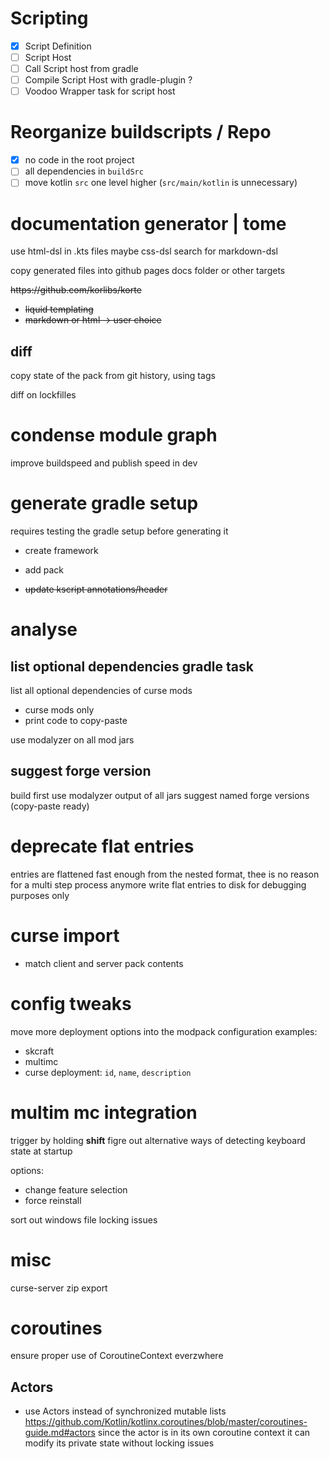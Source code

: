 # Scripting

- [x] Script Definition
- [ ] Script Host
- [ ] Call Script host from gradle
- [ ] Compile Script Host with gradle-plugin ?
- [ ] Voodoo Wrapper task for script host

# Reorganize buildscripts / Repo

- [x] no code in the root project
- [ ] all dependencies in `buildSrc`
- [ ] move kotlin `src` one level higher (`src/main/kotlin` is unnecessary)

# documentation generator | tome

use html-dsl in .kts files
maybe css-dsl
search for markdown-dsl

copy generated files into github pages docs folder
or other targets

<s>
https://github.com/korlibs/korte

- liquid templating
- markdown or html -> user choice
</s>

## diff

copy state of the pack from git history, using tags

diff on lockfilles

# condense module graph
improve buildspeed and publish speed in dev

# generate gradle setup

requires testing the gradle setup before generating it

- create framework
- add pack

- <s> update kscript annotations/header </s>

# analyse
## list optional dependencies gradle task

list all optional dependencies of curse mods
- curse mods only
- print code to copy-paste

use modalyzer on all mod jars

## suggest forge version

build first
use modalyzer output of all jars
suggest named forge versions (copy-paste ready)

# deprecate flat entries

entries are flattened fast enough from the nested format, thee is no reason for a multi step process anymore
write flat entries to disk for debugging purposes only

# curse import

- match client and server pack contents


# config tweaks

move more deployment options into the modpack configuration
examples:
 - skcraft
 - multimc
 - curse
   deployment: `id`, `name`, `description`

# multim mc integration

trigger by holding **shift**
figre out alternative ways of detecting keyboard state at startup

options:
  - change feature selection
  - force reinstall
  
  
sort out windows file locking issues

# misc

curse-server zip export

# coroutines

ensure proper use of CoroutineContext everzwhere

## Actors
- use Actors instead of synchronized mutable lists
https://github.com/Kotlin/kotlinx.coroutines/blob/master/coroutines-guide.md#actors
since the actor is in its own coroutine context it can modify its private state without locking issues

